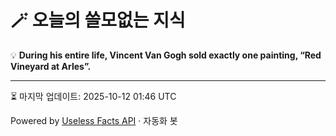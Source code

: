 # 🪄 오늘의 쓸모없는 지식

💡 **During his entire life, Vincent Van Gogh sold exactly one painting, “Red Vineyard at Arles”.**

---
⏳ 마지막 업데이트: 2025-10-12 01:46 UTC

Powered by [Useless Facts API](https://uselessfacts.jsph.pl/) · 자동화 봇